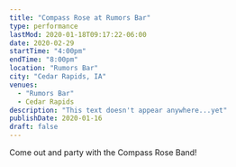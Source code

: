 ```yaml
---
title: "Compass Rose at Rumors Bar"
type: performance
lastMod: 2020-01-18T09:17:22-06:00
date: 2020-02-29
startTime: "4:00pm"
endTime: "8:00pm"
location: "Rumors Bar"
city: "Cedar Rapids, IA"
venues:
  - "Rumors Bar"
  - Cedar Rapids
description: "This text doesn't appear anywhere...yet"
publishDate: 2020-01-16
draft: false
---
```


Come out and party with the Compass Rose Band!
